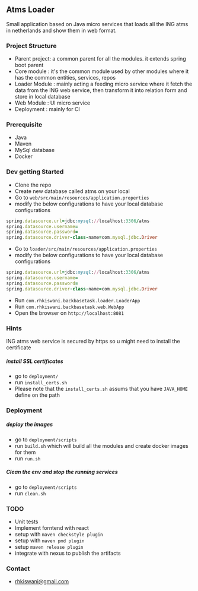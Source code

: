 ## Atms Loader

Small application based on Java micro services that loads all the ING atms in netherlands and show them in web format.


### Project Structure

- Parent project: a common parent for all the modules. it extends spring boot parent 
- Core module : it's the common module used by other modules where it has the common entities, services, repos  
- Loader Module : mainly acting a feeding micro service where it fetch the data from the ING web service, then transform it into relation form and store in local database
- Web Module : UI micro service
- Deployment : mainly for CI

### Prerequisite 

- Java
- Maven 
- MySql database 
- Docker

### Dev getting Started

- Clone the repo 
- Create new database called atms on your local 
- Go to `web/src/main/resources/application.properties`
- modify the below configurations to have your local database configurations 

```ruby
spring.datasource.url=jdbc:mysql://localhost:3306/atms
spring.datasource.username=
spring.datasource.password=
spring.datasource.driver-class-name=com.mysql.jdbc.Driver
```
- Go to `loader/src/main/resources/application.properties`
- modify the below configurations to have your local database configurations 

```ruby
spring.datasource.url=jdbc:mysql://localhost:3306/atms
spring.datasource.username=
spring.datasource.password=
spring.datasource.driver-class-name=com.mysql.jdbc.Driver
```

- Run `com.rhkiswani.backbasetask.loader.LoaderApp`
- Run `com.rhkiswani.backbasetask.web.WebApp`
- Open the browser on `http://localhost:8081`

### Hints

ING atms web service is secured by https so u might need to install the certificate
##### install SSL certificates 
- go to `deployment/`
- run `install_certs.sh`
- Please note that the `install_certs.sh` assums that you have `JAVA_HOME` define on the path

### Deployment

##### deploy the images
- go to `deployment/scripts`
- run `build.sh` which will build all the modules and create docker images for them
- run `run.sh`

##### Clean the env and stop the running services
- go to `deployment/scripts`
- run `clean.sh`

### TODO
- Unit tests 
- Implement forntend with react
- setup with `maven checkstyle plugin`
- setup with `maven pmd plugin`
- setup `maven release plugin`
- integrate with nexus to publish the artifacts
 

### Contact
- rhkiswani@gmail.com

